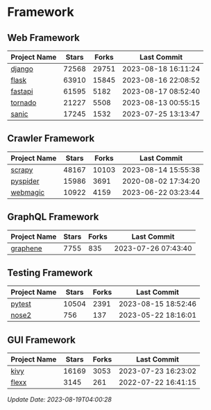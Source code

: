 # Framework

## Web Framework
| Project Name | Stars | Forks | Last Commit |
| ------------ | ----- | ----- | ----------- |
| [django](https://github.com/django/django) | 72568 | 29751 | 2023-08-18 16:11:24 |
| [flask](https://github.com/pallets/flask) | 63910 | 15845 | 2023-08-16 22:08:52 |
| [fastapi](https://github.com/tiangolo/fastapi) | 61595 | 5182 | 2023-08-17 08:52:40 |
| [tornado](https://github.com/tornadoweb/tornado) | 21227 | 5508 | 2023-08-13 00:55:15 |
| [sanic](https://github.com/sanic-org/sanic) | 17245 | 1532 | 2023-07-25 13:13:47 |

## Crawler Framework
| Project Name | Stars | Forks | Last Commit |
| ------------ | ----- | ----- | ----------- |
| [scrapy](https://github.com/scrapy/scrapy) | 48167 | 10103 | 2023-08-14 15:55:38 |
| [pyspider](https://github.com/binux/pyspider) | 15986 | 3691 | 2020-08-02 17:34:20 |
| [webmagic](https://github.com/code4craft/webmagic) | 10922 | 4159 | 2023-06-22 03:23:44 |

## GraphQL Framework
| Project Name | Stars | Forks | Last Commit |
| ------------ | ----- | ----- | ----------- |
| [graphene](https://github.com/graphql-python/graphene) | 7755 | 835 | 2023-07-26 07:43:40 |

## Testing Framework
| Project Name | Stars | Forks | Last Commit |
| ------------ | ----- | ----- | ----------- |
| [pytest](https://github.com/pytest-dev/pytest) | 10504 | 2391 | 2023-08-15 18:52:46 |
| [nose2](https://github.com/nose-devs/nose2) | 756 | 137 | 2023-05-22 18:16:01 |

## GUI Framework
| Project Name | Stars | Forks | Last Commit |
| ------------ | ----- | ----- | ----------- |
| [kivy](https://github.com/kivy/kivy) | 16169 | 3053 | 2023-07-23 16:23:02 |
| [flexx](https://github.com/flexxui/flexx) | 3145 | 261 | 2022-07-22 16:41:15 |

*Update Date: 2023-08-19T04:00:28*